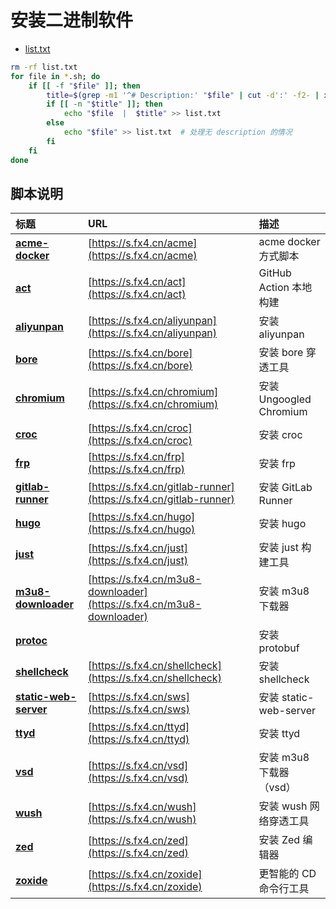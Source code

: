 # 安装二进制软件

- [list.txt](list.txt)

```bash
rm -rf list.txt
for file in *.sh; do
    if [[ -f "$file" ]]; then
        title=$(grep -m1 '^# Description:' "$file" | cut -d':' -f2- | xargs)  # 提取标题
        if [[ -n "$title" ]]; then
            echo "$file  |  $title" >> list.txt
        else
            echo "$file" >> list.txt  # 处理无 description 的情况
        fi
    fi
done
```

## 脚本说明

| **标题** | **URL** | **描述** |
|:---|:---|:---|
| [**acme-docker**](acme-docker.sh) | [https://s.fx4.cn/acme](https://s.fx4.cn/acme) | acme docker 方式脚本 |
| [**act**](act.sh) | [https://s.fx4.cn/act](https://s.fx4.cn/act) | GitHub Action 本地构建 |
| [**aliyunpan**](aliyunpan.sh) | [https://s.fx4.cn/aliyunpan](https://s.fx4.cn/aliyunpan) | 安装 aliyunpan |
| [**bore**](bore.sh) | [https://s.fx4.cn/bore](https://s.fx4.cn/bore) | 安装 bore 穿透工具 |
| [**chromium**](chromium.sh) | [https://s.fx4.cn/chromium](https://s.fx4.cn/chromium) | 安装 Ungoogled Chromium |
| [**croc**](croc.sh) | [https://s.fx4.cn/croc](https://s.fx4.cn/croc) | 安装 croc |
| [**frp**](frp.sh) | [https://s.fx4.cn/frp](https://s.fx4.cn/frp) | 安装 frp |
| [**gitlab-runner**](gitlab-runner.sh) | [https://s.fx4.cn/gitlab-runner](https://s.fx4.cn/gitlab-runner) | 安装 GitLab Runner |
| [**hugo**](hugo.sh) | [https://s.fx4.cn/hugo](https://s.fx4.cn/hugo) | 安装 hugo |
| [**just**](just.sh) | [https://s.fx4.cn/just](https://s.fx4.cn/just) | 安装 just 构建工具 |
| [**m3u8-downloader**](m3u8-downloader.sh) | [https://s.fx4.cn/m3u8-downloader](https://s.fx4.cn/m3u8-downloader) | 安装 m3u8 下载器 |
| [**protoc**](protoc.sh) |  | 安装 protobuf |
| [**shellcheck**](shellcheck.sh) | [https://s.fx4.cn/shellcheck](https://s.fx4.cn/shellcheck) | 安装 shellcheck |
| [**static-web-server**](static-web-server.sh) | [https://s.fx4.cn/sws](https://s.fx4.cn/sws) | 安装 static-web-server |
| [**ttyd**](ttyd.sh) | [https://s.fx4.cn/ttyd](https://s.fx4.cn/ttyd) | 安装 ttyd |
| [**vsd**](vsd.sh) | [https://s.fx4.cn/vsd](https://s.fx4.cn/vsd) | 安装 m3u8 下载器 （vsd） |
| [**wush**](wush.sh) | [https://s.fx4.cn/wush](https://s.fx4.cn/wush) | 安装 wush 网络穿透工具 |
| [**zed**](zed.sh) | [https://s.fx4.cn/zed](https://s.fx4.cn/zed) | 安装 Zed 编辑器 |
| [**zoxide**](zoxide.sh) | [https://s.fx4.cn/zoxide](https://s.fx4.cn/zoxide) | 更智能的 CD 命令行工具 |
